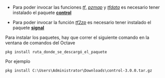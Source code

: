 * Para poder invocar las funciones [_tf_](https://octave.sourceforge.io/control/function/tf.html), [_pzmap_]() y [_tfdata_]() es necesario tener instalado el paquete [__control__](https://octave.sourceforge.io/control/index.html)

* Para poder invocar la función [_tf2zp_](https://octave.sourceforge.io/signal/function/tf2zp.html) es necesario tener instalado el paquete [__signal__](https://octave.sourceforge.io/signal/index.html)

Para instalar los paquetes, hay que correr el siguiente comando en la ventana de comandos del Octave

```
pkg install ruta_donde_se_descargó_el_paquete
```

Por ejemplo

```
pkg install C:\Users\Administrator\Downloads\control-3.0.0.tar.gz
```
